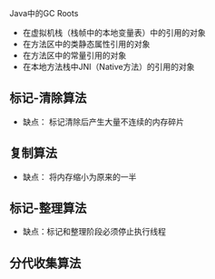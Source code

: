 Java中的GC Roots

- 在虚拟机栈（栈帧中的本地变量表）中的引用的对象
- 在方法区中的类静态属性引用的对象
- 在方法区中的常量引用的对象
- 在本地方法栈中JNI（Native方法）的引用的对象

## 标记-清除算法

- 缺点： 标记清除后产生大量不连续的内存碎片

## 复制算法

- 缺点： 将内存缩小为原来的一半

## 标记-整理算法

- 缺点：标记和整理阶段必须停止执行线程

## 分代收集算法

